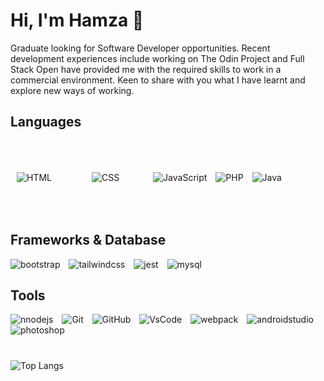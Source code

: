 <h1 align="left"> Hi, I'm Hamza 👋</h2>

<p align="left">Graduate looking for Software Developer opportunities. Recent development experiences include working on
The Odin Project and Full Stack Open have provided me with the required skills to work in a commercial
environment. Keen to share with you what I have learnt and explore new ways of working.
</p>


<h2 align="left">Languages</h2>
<p align="left">
<img alt="HTML"  style="margin:10px;" src="https://img.shields.io/badge/HTML5-E34F26.svg?style=for-the-badge&logo=HTML5&logoColor=white" />
<img alt="CSS" style="margin:50px;" src="https://img.shields.io/badge/CSS3-1572B6.svg?style=for-the-badge&logo=CSS3&logoColor=white" />
<img alt="JavaScript" style="margin-right:10px;" src="https://img.shields.io/badge/JavaScript-F7DF1E.svg?style=for-the-badge&logo=JavaScript&logoColor=black" />
<img alt="PHP" style="margin-right:10px;" src="https://img.shields.io/badge/PHP-777BB4.svg?style=for-the-badge&logo=PHP&logoColor=white" />
<img alt="Java" style="margin-right:10px;" src="https://img.shields.io/badge/java-%23ED8B00.svg?style=for-the-badge&logo=openjdk&logoColor=white)" />  
</p>

<h2 align="left">Frameworks & Database</h2>
<p align="left">
<img alt="bootstrap" style="padding-right:10px;" src="https://img.shields.io/badge/Bootstrap-7952B3.svg?style=for-the-badge&logo=Bootstrap&logoColor=white" />
<img alt="tailwindcss" style="padding-right:10px;" src="https://img.shields.io/badge/Tailwind%20CSS-06B6D4.svg?style=for-the-badge&logo=Tailwind-CSS&logoColor=white" />
<img alt="jest" style="padding-right:10px;" src="https://img.shields.io/badge/Jest-C21325.svg?style=for-the-badge&logo=Jest&logoColor=white" />
<img alt="mysql" style="padding-right:10px;" src="https://img.shields.io/badge/MySQL-4479A1.svg?style=for-the-badge&logo=MySQL&logoColor=white" />
</p>

<h2 align="left">Tools</h2>
<p allign="left">
<img alt="nnodejs"  style="padding-right:10px;"  src="https://img.shields.io/badge/Node.js-339933.svg?style=for-the-badge&logo=nodedotjs&logoColor=white" />
<img alt="Git"  style="padding-right:10px;"  src="https://img.shields.io/badge/Git-F05032.svg?style=for-the-badge&logo=Git&logoColor=white" />
<img alt="GitHub"  style="padding-right:10px;"  src="https://img.shields.io/badge/GitHub-181717.svg?style=for-the-badge&logo=GitHub&logoColor=white" />
<img alt="VsCode" style="padding-right:10px;" src="https://img.shields.io/badge/Visual%20Studio%20Code-007ACC.svg?style=for-the-badge&logo=Visual-Studio-Code&logoColor=white" />
<img alt="webpack" style="padding-right:10px;" src="https://img.shields.io/badge/Webpack-8DD6F9.svg?style=for-the-badge&logo=Webpack&logoColor=black" />  
<img alt="androidstudio" style="padding-right:10px;" src="https://img.shields.io/badge/Android%20Studio-3DDC84.svg?style=for-the-badge&logo=Android-Studio&logoColor=white" />
<img alt="photoshop" style="padding-right:10px;" src="https://img.shields.io/badge/Adobe%20Photoshop-31A8FF.svg?style=for-the-badge&logo=Adobe-Photoshop&logoColor=white" />
</p>

#

![Top Langs](https://github-readme-stats.vercel.app/api/top-langs/?username=h4m24-a&layout=compact)
